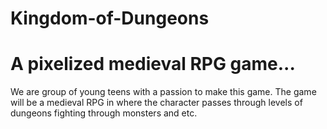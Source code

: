 # Kingdom-of-Dungeons
# A pixelized medieval RPG game...

We are group of young teens with a passion to make this game.
The game will be a medieval RPG in where the character passes through levels of dungeons fighting through monsters and etc.

